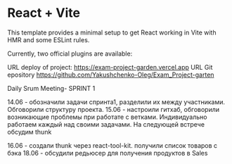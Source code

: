 # React + Vite

This template provides a minimal setup to get React working in Vite with HMR and some ESLint rules.

Currently, two official plugins are available:

URL deploy of project: https://exam-project-garden.vercel.app
URL Git epository  https://github.com/Yakushchenko-Oleg/Exam_Project-garten

Daily Srum Meeting- SPRINT 1

14.06 - обозначили задачи спринта1, разделили их между участниками. Обговорили структуру проекта.
15.06 - настроили гитхаб, обговорили возникающие проблемы при работате с ветками. Индивидуально работаем каждый  над своими задачами. На следующей встрече обсудим thunk 

16.06 - создали thunk через react-tool-kit. получили список товаров с бэка
18.06 - обсудили редьюсер для получения продуктов в Sales

